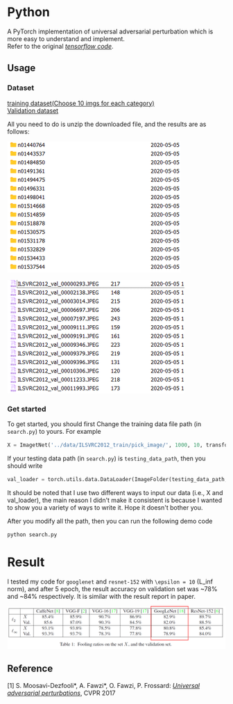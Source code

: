 # Python

A PyTorch implementation of universal adversarial perturbation which is more easy to understand and implement. <br>Refer to the original [*tensorflow code*](https://github.com/LTS4/universal). <br>



## Usage

### Dataset
[training dataset(Choose 10 imgs for each category)](http://www.image-net.org/challenges/LSVRC/2012/dd31405981ef5f776aa17412e1f0c112/ILSVRC2012_img_train.tar)<br>
[Validation dataset](http://www.image-net.org/challenges/LSVRC/2012/dd31405981ef5f776aa17412e1f0c112/ILSVRC2012_img_val.tar)<br>

All you need to do is unzip the downloaded file, and the results are as follows:

![data_list](data_list.png)

![img_list](img_list.png)

### Get started

To get started, you should first Change the training data file path (in `search.py`) to yours. For example
```python
X = ImagetNet('../data/ILSVRC2012_train/pick_image/', 1000, 10, transforms = transform)
```
If your testing data path (in `search.py`) is `testing_data_path`, then you should write
```python
val_loader = torch.utils.data.DataLoader(ImageFolder(testing_data_path, transforms = transform)
```
It should be noted that I use two different ways to input our data (i.e., X and val_loader), the main reason I didn't make it consistent is because I wanted to show you a variety of ways to write it. Hope it doesn't bother you.

After you modify all the path, then you can run the following demo code
```
python search.py
```

# Result

I tested my code for `googlenet` and `resnet-152` with `\epsilon = 10` (L_inf norm), and after 5 epoch, the result accuracy on validation set was ~78% and ~84% respectively. It is similar with the result report in paper.

![paper_result](paper_result.png)

## Reference

[1] S. Moosavi-Dezfooli\*, A. Fawzi\*, O. Fawzi, P. Frossard:
[*Universal adversarial perturbations*](http://arxiv.org/pdf/1610.08401), CVPR 2017

